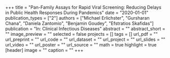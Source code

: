 +++
title = "Pan-Family Assays for Rapid Viral Screening: Reducing Delays in Public Health Responses During Pandemics"
date = "2020-01-01"
publication_types = ["2"]
authors = ["Michael Erlichster", "Gursharan Chana", "Daniela Zantomio", "Benjamin Goudey", "Efstratios Skafidas"]
publication = "In: Clinical Infectious Diseases"
abstract = ""
abstract_short = ""
image_preview = ""
selected = false
projects = []
tags = []
url_pdf = ""
url_preprint = ""
url_code = ""
url_dataset = ""
url_project = ""
url_slides = ""
url_video = ""
url_poster = ""
url_source = ""
math = true
highlight = true
[header]
image = ""
caption = ""
+++
